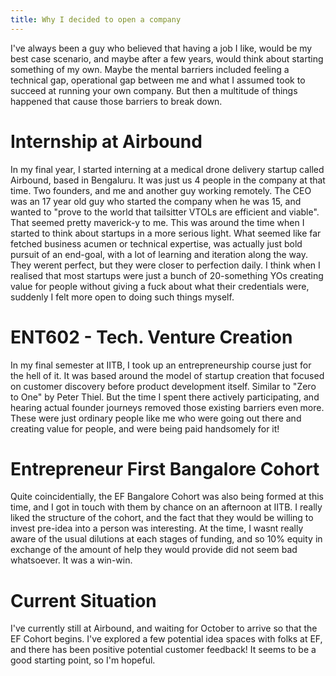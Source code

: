 ```yaml
---
title: Why I decided to open a company
---
```


I've always been a guy who believed that having a job I like, would be my best case scenario, and maybe after a few years, would think about starting something of my own. Maybe the mental barriers included feeling a technical gap, operational gap between me and what I assumed took to succeed at running your own company. But then a multitude of things happened that cause those barriers to break down. 

# **Internship at Airbound** 
In my final year, I started interning at a medical drone delivery startup called Airbound, based in Bengaluru. It was just us 4 people in the company at that time. Two founders, and me and another guy working remotely. The CEO was an 17 year old guy who started the company when he was 15, and wanted to "prove to the world that tailsitter VTOLs are efficient and viable". That seemed pretty maverick-y to me. 
This was around the time when I started to think about startups in a more serious light. What seemed like far fetched business acumen or technical expertise, was actually just bold pursuit of an end-goal, with a lot of learning and iteration along the way. They werent perfect, but they were closer to perfection daily. 
I think when I realised that most startups were just a bunch of 20-something YOs creating value for people without giving a fuck about what their credentials were, suddenly I felt more open to doing such things myself. 

# **ENT602 - Tech. Venture Creation**
In my final semester at IITB, I took up an entrepreneurship course just for the hell of it. It was based around the model of startup creation that focused on customer discovery before product development itself. Similar to "Zero to One" by Peter Thiel. But the time I spent there actively participating, and hearing actual founder journeys removed those existing barriers even more. These were just ordinary people like me who were going out there and creating value for people, and were being paid handsomely for it!

# **Entrepreneur First Bangalore Cohort**
Quite coincidentially, the EF Bangalore Cohort was also being formed at this time, and I got in touch with them by chance on an afternoon at IITB. I really liked the structure of the cohort, and the fact that they would be willing to invest pre-idea into a person was interesting. At the time, I wasnt really aware of the usual dilutions at each stages of funding, and so 10% equity in exchange of the amount of help they would provide did not seem bad whatsoever. It was a win-win. 

# **Current Situation**
I've currently still at Airbound, and waiting for October to arrive so that the EF Cohort begins. I've explored a few potential idea spaces with folks at EF, and there has been positive potential customer feedback! It seems to be a good starting point, so I'm hopeful. 



